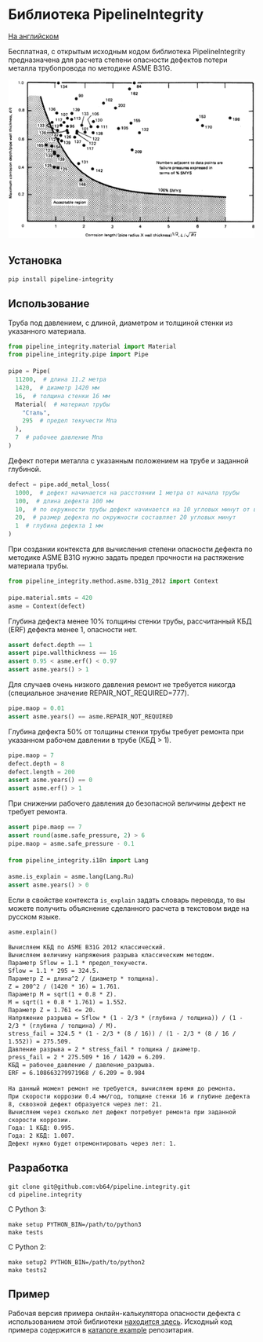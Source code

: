 # Библиотека PipelineIntegrity

[На английском](README.md)

Бесплатная, с открытым исходным кодом библиотека PipelineIntegrity
предназначена для расчета степени опасности дефектов потери металла трубопровода
по методике ASME B31G.

![методика ASME B31G](docs/asme/img/fig_1_1.png)

## Установка

```bash
pip install pipeline-integrity
```

## Использование

Труба под давлением, с длиной, диаметром и толщиной стенки из указанного материала.

```python
from pipeline_integrity.material import Material
from pipeline_integrity.pipe import Pipe

pipe = Pipe(
  11200,  # длина 11.2 метра
  1420,  # диаметр 1420 мм
  16,  # толщина стенки 16 мм
  Material(  # материал трубы
    "Сталь",
    295  # предел текучести Мпа
  ),
  7  # рабочее давление Мпа
)
```

Дефект потери металла с указанным положением на трубе и заданной глубиной.

```python
defect = pipe.add_metal_loss(
  1000,  # дефект начинается на расстоянии 1 метра от начала трубы
  100,  # длина дефекта 100 мм
  10,  # по окружности трубы дефект начинается на 10 угловых минут от верхней точки трубы
  20,  # размер дефекта по окружности составляет 20 угловых минут
  1  # глубина дефекта 1 мм
)
```

При создании контекста для вычисления степени опасности дефекта по методике ASME B31G
нужно задать предел прочности на растяжение материала трубы.

```python
from pipeline_integrity.method.asme.b31g_2012 import Context

pipe.material.smts = 420
asme = Context(defect)
```

Глубина дефекта менее 10% толщины стенки трубы, рассчитанный КБД (ERF) дефекта менее 1, опасности нет.

```python
assert defect.depth == 1
assert pipe.wallthickness == 16
assert 0.95 < asme.erf() < 0.97
assert asme.years() > 1
```

Для случаев очень низкого давления ремонт не требуется никогда (специальное значение REPAIR_NOT_REQUIRED=777).

```python
pipe.maop = 0.01
assert asme.years() == asme.REPAIR_NOT_REQUIRED
```

Глубина дефекта 50% от толщины стенки трубы требует ремонта при указанном рабочем давлении в трубе (КБД > 1).

```python
pipe.maop = 7
defect.depth = 8
defect.length = 200
assert asme.years() == 0
assert asme.erf() > 1
```

При снижении рабочего давления до безопасной величины дефект не требует ремонта.

```python
assert pipe.maop == 7
assert round(asme.safe_pressure, 2) > 6
pipe.maop = asme.safe_pressure - 0.1

from pipeline_integrity.i18n import Lang

asme.is_explain = asme.lang(Lang.Ru)
assert asme.years() > 0
```

Если в свойстве контекста `is_explain` задать словарь перевода,
то вы можете получить объяснение сделанного расчета в текстовом виде на русском языке.

```python
asme.explain()
```

```text
Вычисляем КБД по ASME B31G 2012 классический.
Вычисляем величину напряжения разрыва классическим методом.
Параметр Sflow = 1.1 * предел_текучести.
Sflow = 1.1 * 295 = 324.5.
Параметр Z = длина^2 / (диаметр * толщина).
Z = 200^2 / (1420 * 16) = 1.761.
Параметр M = sqrt(1 + 0.8 * Z).
M = sqrt(1 + 0.8 * 1.761) = 1.552.
Параметр Z = 1.761 <= 20.
Напряжение разрыва = Sflow * (1 - 2/3 * (глубина / толщина)) / (1 - 2/3 * (глубина / толщина) / M).
stress_fail = 324.5 * (1 - 2/3 * (8 / 16)) / (1 - 2/3 * (8 / 16 / 1.552)) = 275.509.
Давление разрыва = 2 * stress_fail * толщина / диаметр.
press_fail = 2 * 275.509 * 16 / 1420 = 6.209.
КБД = рабочее_давление / давление_разрыва.
ERF = 6.108663279971968 / 6.209 = 0.984

На данный момент ремонт не требуется, вычисляем время до ремонта.
При скорости коррозии 0.4 мм/год, толщине стенки 16 и глубине дефекта 8, сквозной дефект образуется через лет: 21.
Вычисляем через сколько лет дефект потребует ремонта при заданной скорости коррозии.
Года: 1 КБД: 0.995.
Года: 2 КБД: 1.007.
Дефект нужно будет отремонтировать через лет: 1.
```

## Разработка

```
git clone git@github.com:vb64/pipeline.integrity.git
cd pipeline.integrity
```
С Python 3:
```
make setup PYTHON_BIN=/path/to/python3
make tests
```
С Python 2:
```
make setup2 PYTHON_BIN=/path/to/python2
make tests2
```

## Пример

Рабочая версия примера онлайн-калькулятора опасности дефекта с использованием этой библиотеки [находится здесь](https://wot-online-hours.appspot.com/).
Исходный код примера содержится в [каталоге example](example/web/gae ) репозитария.
